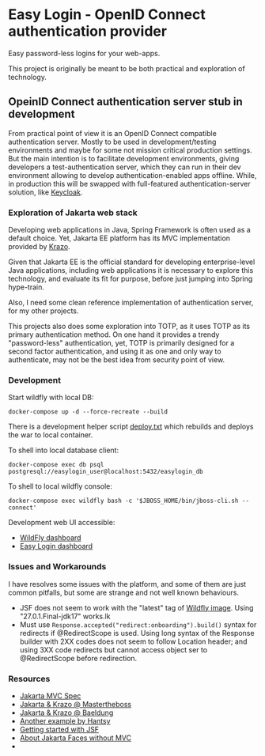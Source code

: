 # Easy Login - OpenID Connect authentication provider

Easy password-less logins for your web-apps.

This project is originally be meant to be both practical and exploration of technology.

## OpeinID Connect authentication server stub in development

From practical point of view it is an OpenID Connect compatible authentication server.
Mostly to be used in development/testing environments
and maybe for some not mission critical production settings.
But the main intention is to facilitate development environments, giving developers a test-authentication
server, which they can run in their dev environment 
allowing to develop authentication-enabled apps offline.
While, in production this will be swapped with full-featured authentication-server solution,
like [Keycloak](https://www.keycloak.org/). 

### Exploration of Jakarta web stack

Developing web applications in Java, Spring Framework is often used as a default choice.
Yet, Jakarta EE platform has its MVC implementation provided by
[Krazo](https://projects.eclipse.org/projects/ee4j.krazo).

Given that Jakarta EE is the official standard for developing enterprise-level Java applications,
including web applications it is necessary to explore this technology,
and evaluate its fit for purpose, before just jumping into Spring hype-train.

Also, I need some clean reference implementation of authentication server,
for my other projects.

This projects also does some exploration into TOTP,
as it uses TOTP as its primary authentication method.
On one hand it provides a trendy "password-less" authentication,
yet, TOTP is primarily designed for a second factor authentication,
and using it as one and only way to authenticate,
may not be the best idea from security point of view.

### Development 

Start wildfly with local DB:

    docker-compose up -d --force-recreate --build

There is a development helper script [deploy.txt](./deploy.txt)
which rebuilds and deploys the war to local container.

To shell into local database client:

    docker-compose exec db psql postgresql://easylogin_user@localhost:5432/easylogin_db

To shell to local wildfly console:

    docker-compose exec wildfly bash -c '$JBOSS_HOME/bin/jboss-cli.sh --connect'

Development web UI accessible:

- [WildFly dashboard](http://0.0.0.0:19990/)
- [Easy Login dashboard](http://0.0.0.0:19980/)

### Issues and Workarounds

I have resolves some issues with the platform, and some of them are just common pitfalls,
but some are strange and not well known behaviours.

- JSF does not seem to work with the "latest" tag of [Wildfly image](https://quay.io/repository/wildfly/wildfly).
  Using "27.0.1.Final-jdk17" works.lk
- Must use `Response.accepted("redirect:onboarding").build()` syntax for redirects
  if @RedirectScope is used. Using long syntax of the Response builder with 2XX codes does not seem to follow
  Location header; and using 3XX code redirects but cannot access object ser to @RedirectScope before redirection.

### Resources

- [Jakarta MVC Spec](https://jakarta.ee/specifications/mvc/2.0/jakarta-mvc-spec-2.0.html#redirect)
- [Jakarta & Krazo @ Mastertheboss](https://www.mastertheboss.com/java-ee/jakarta-ee/jakarta-mvc-made-simple/)
- [Jakarta & Krazo @ Baeldung](https://www.baeldung.com/java-ee-mvc-eclipse-krazo)
- [Another example by Hantsy](https://github.com/hantsy/jakartaee-mvc-sample/blob/master/pom.xml)
- [Getting started with JSF](https://www.mastertheboss.com/java-ee/jsf/getting-started-with-jsf-4-0-on-wildfly-27/)
- [About Jakarta Faces without MVC](https://www.mastertheboss.com/java-ee/jsf/getting-started-with-jsf-4-0-on-wildfly-27/)
- 